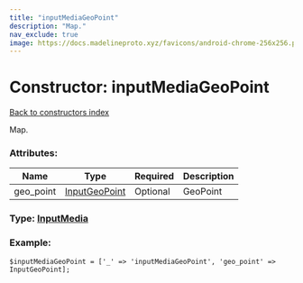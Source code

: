 ```yaml
---
title: "inputMediaGeoPoint"
description: "Map."
nav_exclude: true
image: https://docs.madelineproto.xyz/favicons/android-chrome-256x256.png
---
```

# Constructor: inputMediaGeoPoint  
[Back to constructors index](/API_docs/constructors/index.html)



Map.

### Attributes:

| Name     |    Type       | Required | Description |
|----------|---------------|----------|-------------|
|geo\_point|[InputGeoPoint](/API_docs/types/InputGeoPoint.html) | Optional|GeoPoint|



### Type: [InputMedia](/API_docs/types/InputMedia.html)


### Example:

```
$inputMediaGeoPoint = ['_' => 'inputMediaGeoPoint', 'geo_point' => InputGeoPoint];
```  
